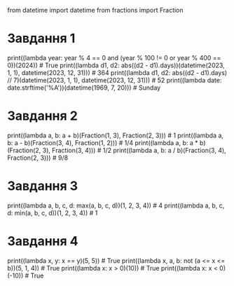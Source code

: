 from datetime import datetime
from fractions import Fraction

# Завдання 1
print((lambda year: year % 4 == 0 and (year % 100 != 0 or year % 400 == 0))(2024))  # True
print((lambda d1, d2: abs((d2 - d1).days))(datetime(2023, 1, 1), datetime(2023, 12, 31)))  # 364
print((lambda d1, d2: abs((d2 - d1).days) // 7)(datetime(2023, 1, 1), datetime(2023, 12, 31)))  # 52
print((lambda date: date.strftime('%A'))(datetime(1969, 7, 20)))  # Sunday

# Завдання 2
print((lambda a, b: a + b)(Fraction(1, 3), Fraction(2, 3)))  # 1
print((lambda a, b: a - b)(Fraction(3, 4), Fraction(1, 2)))  # 1/4
print((lambda a, b: a * b)(Fraction(2, 3), Fraction(3, 4)))  # 1/2
print((lambda a, b: a / b)(Fraction(3, 4), Fraction(2, 3)))  # 9/8

# Завдання 3
print((lambda a, b, c, d: max(a, b, c, d))(1, 2, 3, 4))  # 4
print((lambda a, b, c, d: min(a, b, c, d))(1, 2, 3, 4))  # 1

# Завдання 4
print((lambda x, y: x == y)(5, 5))  # True
print((lambda x, a, b: not (a <= x <= b))(5, 1, 4))  # True
print((lambda x: x > 0)(10))  # True
print((lambda x: x < 0)(-10))  # True
